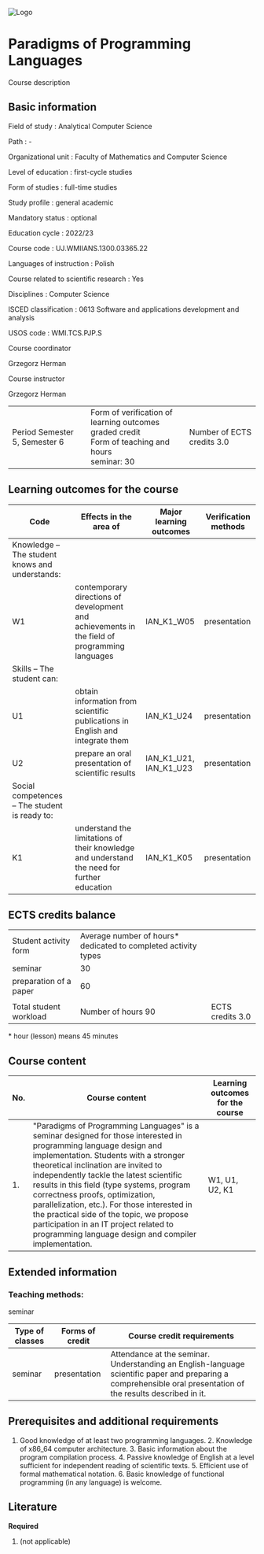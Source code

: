 ![Logo](/uploads/syllabus_logo/uj/banner/66701ffaad7b5.png)

# Paradigms of Programming Languages

Course description

## Basic information

Field of study
:   Analytical Computer Science

Path
:   -

Organizational unit
:   Faculty of Mathematics and Computer Science

Level of education
:   first-cycle studies

Form of studies
:   full-time studies

Study profile
:   general academic

Mandatory status
:   optional

Education cycle
:   2022/23

Course code
:   UJ.WMIIANS.1300.03365.22

Languages of instruction
:   Polish

Course related to scientific research
:   Yes

Disciplines
:   Computer Science

ISCED classification
:   0613 Software and applications development and analysis

USOS code
:   WMI.TCS.PJP.S

Course coordinator

Grzegorz Herman

Course instructor

Grzegorz Herman

|  |  |  |
| --- | --- | --- |
| Period  Semester 5, Semester 6 | Form of verification of learning outcomes <br/> graded credit <br/> Form of teaching and hours  <br/> seminar: 30 | Number of ECTS credits  3.0 |

## Learning outcomes for the course

| Code | Effects in the area of | Major learning outcomes | Verification methods |
| --- | --- | --- | --- |
| Knowledge – The student knows and understands: | | | |
| W1 | contemporary directions of development and achievements in the field of programming languages | IAN\_K1\_W05 | presentation |
| Skills – The student can: | | | |
| U1 | obtain information from scientific publications in English and integrate them | IAN\_K1\_U24 | presentation |
| U2 | prepare an oral presentation of scientific results | IAN\_K1\_U21,   IAN\_K1\_U23 | presentation |
| Social competences – The student is ready to: | | | |
| K1 | understand the limitations of their knowledge and understand the need for further education | IAN\_K1\_K05 | presentation |

## ECTS credits balance

|  |  |  |
| --- | --- | --- |
| Student activity form | Average number of hours* dedicated to completed activity types | |
| seminar | 30 | |
| preparation of a paper | 60 | |
|  | | |
| Total student workload | Number of hours  90 | ECTS credits  3.0 |

\* hour (lesson) means 45 minutes

## Course content

| No. | Course content | Learning outcomes for the course |
| --- | --- | --- |
| 1. | "Paradigms of Programming Languages" is a seminar designed for those interested in programming language design and implementation.    Students with a stronger theoretical inclination are invited to independently tackle the latest scientific results in this field (type systems, program correctness proofs, optimization, parallelization, etc.). For those interested in the practical side of the topic, we propose participation in an IT project related to programming language design and compiler implementation. | W1,   U1,   U2,   K1 |

## Extended information

### Teaching methods:

seminar

| Type of classes | Forms of credit | Course credit requirements |
| --- | --- | --- |
| seminar | presentation | Attendance at the seminar. Understanding an English-language scientific paper and preparing a comprehensible oral presentation of the results described in it. |

## Prerequisites and additional requirements

1. Good knowledge of at least two programming languages. 2. Knowledge of x86_64 computer architecture. 3. Basic information about the program compilation process. 4. Passive knowledge of English at a level sufficient for independent reading of scientific texts. 5. Efficient use of formal mathematical notation. 6. Basic knowledge of functional programming (in any language) is welcome.

## Literature

**Required**

1. (not applicable)